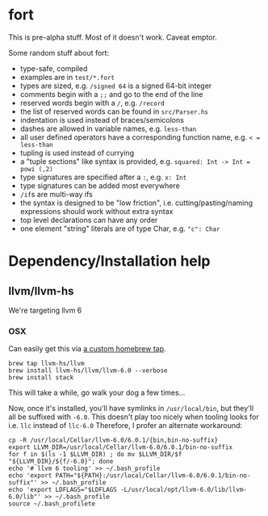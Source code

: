 # fort

This is pre-alpha stuff.  Most of it doesn't work.  Caveat emptor.

Some random stuff about fort:
  - type-safe, compiled
  - examples are in `test/*.fort`
  - types are sized, e.g. `/signed 64` is a signed 64-bit integer
  - comments begin with a `;;` and go to the end of the line
  - reserved words begin with a `/`, e.g. `/record`
  - the list of reserved words can be found in `src/Parser.hs`
  - indentation is used instead of braces/semicolons
  - dashes are allowed in variable names, e.g. `less-than`
  - all user defined operators have a corresponding function name, e.g. `< = less-than`
  - tupling is used instead of currying
  - a "tuple sections" like syntax is provided, e.g. `squared: Int -> Int = powi (,2)`
  - type signatures are specified after a `:`, e.g. `x: Int`
  - type signatures can be added most everywhere
  - `/if`s are multi-way ifs
  - the syntax is designed to be "low friction", i.e. cutting/pasting/naming expressions should work without extra syntax
  - top level declarations can have any order
  - one element "string" literals are of type Char, e.g. `"c": Char`

# Dependency/Installation help
## llvm/llvm-hs
We're targeting llvm 6
### OSX
Can easily get this via [a custom homebrew tap](https://github.com/llvm-hs/homebrew-llvm).
```
brew tap llvm-hs/llvm
brew install llvm-hs/llvm/llvm-6.0 --verbose
brew install stack
```
This will take a while, go walk your dog a few times...

Now, once it's installed, you'll have symlinks in `/usr/local/bin`, but they'll all be suffixed with `-6.0`. This doesn't play too nicely when tooling looks for i.e. `llc` instead of `llc-6.0`
Therefore, I profer an alternate workaround:
```
cp -R /usr/local/Cellar/llvm-6.0/6.0.1/{bin,bin-no-suffix}
export LLVM_DIR=/usr/local/Cellar/llvm-6.0/6.0.1/bin-no-suffix
for f in $(ls -1 $LLVM_DIR) ; do mv $LLVM_DIR/$f "${LLVM_DIR}/${f/-6.0}"; done
echo '# llvm 6 tooling' >> ~/.bash_profile
echo 'export PATH="${PATH}:/usr/local/Cellar/llvm-6.0/6.0.1/bin-no-suffix"' >> ~/.bash_profile
echo 'export LDFLAGS="$LDFLAGS -L/usr/local/opt/llvm-6.0/lib/llvm-6.0/lib"' >> ~/.bash_profile
source ~/.bash_profilete
```

